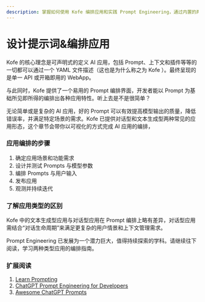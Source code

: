 ```yaml
---
description: 掌握如何使用 Kofe 编排应用和实践 Prompt Engineering，通过内置的两种应用类型，搭建出高价值的 AI 应用。
---
```


# 设计提示词&编排应用

Kofe 的核心理念是可声明式的定义 AI 应用，包括 Prompt、上下文和插件等等的一切都可以通过一个 YAML 文件描述（这也是为什么称之为 Kofe ）。最终呈现的是单一 API 或开箱即用的 WebApp。

与此同时，Kofe 提供了一个易用的 Prompt 编排界面，开发者能以 Prompt 为基础所见即所得的编排出各种应用特性。听上去是不是很简单？

无论简单或是复杂的 AI 应用，好的 Prompt 可以有效提高模型输出的质量，降低错误率，并满足特定场景的需求。Kofe 已提供对话型和文本生成型两种常见的应用形态，这个章节会带你以可视化的方式完成 AI 应用的编排，

### 应用编排的步骤

1. 确定应用场景和功能需求
2. 设计并测试 Prompts 与模型参数
3. 编排 Prompts 与用户输入
4. 发布应用
5. 观测并持续迭代

### 了解应用类型的区别

Kofe 中的文本生成型应用与对话型应用在 Prompt 编排上略有差异，对话型应用需结合“对话生命周期”来满足更复杂的用户情景和上下文管理需求。

Prompt Engineering 已发展为一个潜力巨大，值得持续探索的学科。请继续往下阅读，学习两种类型应用的编排指南。

### 扩展阅读

1. [Learn Prompting](https://learnprompting.org/zh-Hans/)
2. [ChatGPT Prompt Engineering for Developers](https://www.deeplearning.ai/short-courses/chatgpt-prompt-engineering-for-developers/)
3. [Awesome ChatGPT Prompts](https://github.com/f/awesome-chatgpt-prompts)
